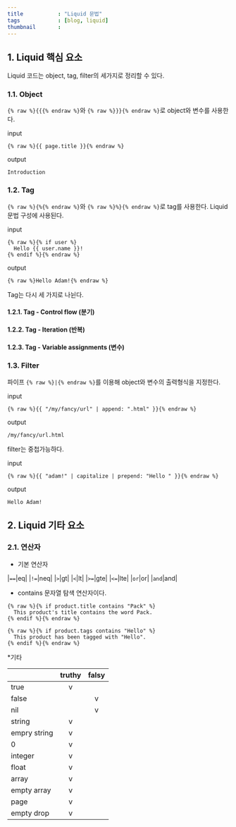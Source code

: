 ```yaml
---
title           : "Liquid 문법"
tags            : [blog, liquid]
thumbnail       : 
---
```

## 1. Liquid 핵심 요소

Liquid 코드는 object, tag, filter의 세가지로 정리할 수 있다.

### 1.1. Object

``{% raw %}{{{% endraw %}``와 ``{% raw %}}}{% endraw %}``로 object와 변수를 사용한다.

input
```
{% raw %}{{ page.title }}{% endraw %}
```

output
```
Introduction
```

### 1.2. Tag

``{% raw %}{%{% endraw %}``와 ``{% raw %}%}{% endraw %}``로 tag를 사용한다. Liquid 문법 구성에 사용된다.

input
```
{% raw %}{% if user %}
  Hello {{ user.name }}!
{% endif %}{% endraw %}
```

output
```
{% raw %}Hello Adam!{% endraw %}
```

Tag는 다시 세 가지로 나뉜다.

#### 1.2.1. Tag - Control flow (분기)

#### 1.2.2. Tag - Iteration (반복)

#### 1.2.3. Tag - Variable assignments (변수)

### 1.3. Filter

파이프 ``{% raw %}|{% endraw %}``를 이용해 object와 변수의 출력형식을 지정한다.

input
```
{% raw %}{{ "/my/fancy/url" | append: ".html" }}{% endraw %}
```

output
```
/my/fancy/url.html
```

filter는 중첩가능하다.

input
```
{% raw %}{{ "adam!" | capitalize | prepend: "Hello " }}{% endraw %}
```

output
```
Hello Adam!
```

## 2. Liquid 기타 요소

### 2.1. 연산자

* 기본 연산자

|``==``|eq|
|``!=``|neq|
|``>``|gt|
|``<``|lt|
|``>=``|gte|
|``<=``|lte|
|``or``|or|
|``and``|and|

* contains
문자열 탐색 연산자이다.

```
{% raw %}{% if product.title contains "Pack" %}
  This product's title contains the word Pack.
{% endif %}{% endraw %}
```

```
{% raw %}{% if product.tags contains "Hello" %}
  This product has been tagged with "Hello".
{% endif %}{% endraw %}
```

*기타

||truthy|falsy|
|:-|:-:|:-:|
|true|v||
|false||v|
|nil||v|
|string|v||
|empry string|v||
|0|v||
|integer|v||
|float|v||
|array|v||
|empty array|v||
|page|v||
|empty drop|v||
